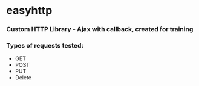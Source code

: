 # easyhttp

### Custom HTTP Library - Ajax with callback, created for training

### Types of requests tested: 
- GET
- POST
- PUT
- Delete
